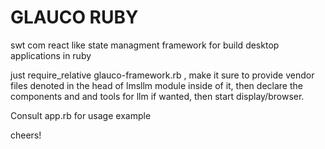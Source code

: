 # GLAUCO RUBY

swt com react like state managment framework for build desktop applications in ruby


just require_relative glauco-framework.rb , make it sure to provide vendor files denoted in the head of lmsllm module inside of it, then declare the components and and tools for llm if wanted, then start display/browser. 

Consult app.rb for usage example


cheers!

